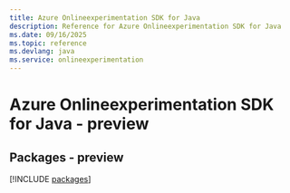 ```yaml
---
title: Azure Onlineexperimentation SDK for Java
description: Reference for Azure Onlineexperimentation SDK for Java
ms.date: 09/16/2025
ms.topic: reference
ms.devlang: java
ms.service: onlineexperimentation
---
```

# Azure Onlineexperimentation SDK for Java - preview
## Packages - preview
[!INCLUDE [packages](onlineexperimentation-index.md)]